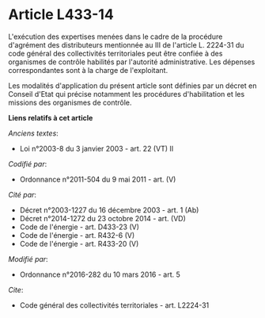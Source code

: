 # Article L433-14

L'exécution des expertises menées dans le cadre de la procédure d'agrément des distributeurs mentionnée au III de l'article
L. 2224-31 du code général des collectivités territoriales peut être confiée à des organismes de contrôle habilités par
l'autorité administrative. Les dépenses correspondantes sont à la charge de l'exploitant.  

Les modalités d'application du présent article sont définies par un décret en Conseil d'Etat qui précise notamment les
procédures d'habilitation et les missions des organismes de contrôle.

**Liens relatifs à cet article**

_Anciens textes_:

  - Loi n°2003-8 du 3 janvier 2003 - art. 22 (VT) II

_Codifié par_:

  - Ordonnance n°2011-504 du 9 mai 2011 - art. (V)

_Cité par_:

  - Décret n°2003-1227 du 16 décembre 2003 - art. 1 (Ab)
  - Décret n°2014-1272 du 23 octobre 2014 - art. (VD)
  - Code de l'énergie - art. D433-23 (V)
  - Code de l'énergie - art. R432-6 (V)
  - Code de l'énergie - art. R433-20 (V)

_Modifié par_:

  - Ordonnance n°2016-282 du 10 mars 2016 - art. 5

_Cite_:

  - Code général des collectivités territoriales - art. L2224-31
